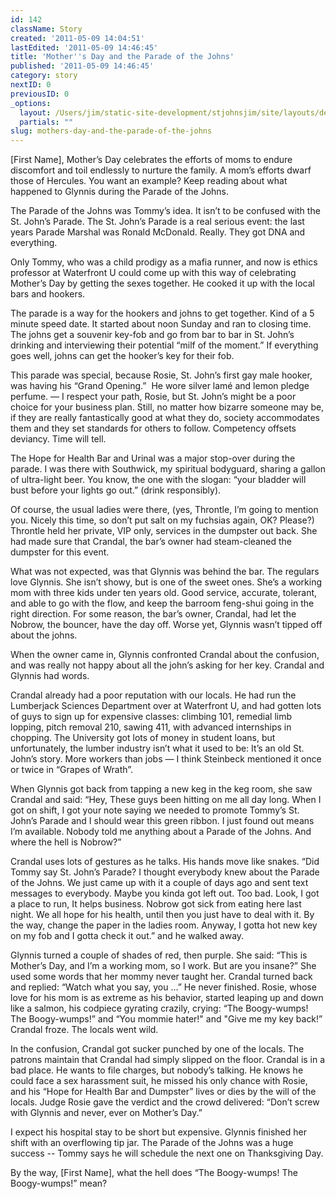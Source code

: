 ```yaml
---
id: 142
className: Story
created: '2011-05-09 14:04:51'
lastEdited: '2011-05-09 14:46:45'
title: 'Mother''s Day and the Parade of the Johns'
published: '2011-05-09 14:46:45'
category: story
nextID: 0
previousID: 0
_options:
  layout: /Users/jim/static-site-development/stjohnsjim/site/layouts/default.static.ttml
  partials: ""
slug: mothers-day-and-the-parade-of-the-johns
---
```

<p>[First Name], Mother&rsquo;s Day celebrates the efforts of moms to endure discomfort and toil endlessly to nurture the family.  A mom&rsquo;s efforts dwarf those of Hercules.  You want an example?  Keep reading about what happened to Glynnis during the Parade of the Johns.</p>
<p>The Parade of the Johns was Tommy&rsquo;s idea.  It isn&rsquo;t to be confused with the St. John&rsquo;s Parade.  The St. John&rsquo;s Parade is a real serious event: the last years Parade Marshal was Ronald McDonald.  Really.  They got DNA and everything.</p>
<p>Only Tommy, who was a child prodigy as a mafia runner, and now is ethics professor at Waterfront U could come up with this way of celebrating Mother&rsquo;s Day by getting the sexes together.  He cooked it up with the local bars and hookers.</p>
<p>The parade is a way for the hookers and johns to get together.  Kind of a 5 minute speed date.  It started about noon Sunday and ran to closing time.  The johns get a souvenir key-fob and go from bar to bar in St. John&rsquo;s drinking and interviewing their potential &ldquo;milf of the moment.&rdquo;  If everything goes well, johns can get the hooker&rsquo;s key for their fob.</p>
<p>This parade was special, because Rosie, St. John&rsquo;s first gay male hooker, was having his &ldquo;Grand Opening.&rdquo; &nbsp;He wore silver lam&eacute; and lemon pledge perfume.  &mdash; I respect your path, Rosie, but St. John&rsquo;s might be a poor choice for your business plan.  Still, no matter how bizarre someone may be, if they are really fantastically good at what they do, society accommodates them and they set standards for others to follow. Competency offsets deviancy. Time will tell.</p>
<p>The Hope for Health Bar and Urinal was a major stop-over during the parade.  I was there with Southwick, my spiritual bodyguard, sharing a gallon of ultra-light beer.   You know, the one with the slogan: &ldquo;your bladder will bust before your lights go out.&rdquo; (drink responsibly).</p>
<p>Of course, the usual ladies were there, (yes, Throntle, I&rsquo;m going to mention you.  Nicely this time, so don&rsquo;t put salt on my fuchsias again, OK? Please?)  Throntle held her private, VIP only, services in the dumpster out back.  She had made sure that Crandal, the bar&rsquo;s owner had steam-cleaned the dumpster for this event.</p>
<p>What was not expected, was that Glynnis was behind the bar.  The regulars love Glynnis.  She isn&rsquo;t showy, but is one of the sweet ones. She&rsquo;s a working mom with three kids under ten years old.  Good service, accurate, tolerant, and able to go with the flow, and keep the barroom feng-shui going in the right direction.  For some reason, the bar&rsquo;s owner, Crandal, had let the Nobrow, the bouncer, have the day off. Worse yet, Glynnis wasn&rsquo;t tipped off about the johns.</p>
<p>When the owner came in, Glynnis confronted Crandal about the confusion, and was really not happy about all the john&rsquo;s asking for her key.  Crandal and Glynnis had words.</p>
<p>Crandal already had a poor reputation with our locals.  He had run the Lumberjack Sciences Department over at Waterfront U, and had gotten lots of guys to sign up for expensive classes: climbing 101, remedial limb lopping, pitch removal 210, sawing 411, with advanced internships in chopping.  The University got lots of money in student loans, but unfortunately, the lumber industry isn&rsquo;t what it used to be:  It&rsquo;s an old St. John&rsquo;s story.  More workers than jobs &mdash; I think Steinbeck mentioned it once or twice in &ldquo;Grapes of Wrath&rdquo;.</p>
<p>When Glynnis got back from tapping a new keg in the keg room, she saw Crandal and said: &ldquo;Hey, These guys been hitting on me all day long.   When I got on shift, I got your note saying we needed to promote Tommy&rsquo;s St. John&rsquo;s Parade and I should wear this green ribbon.  I just found out means I&rsquo;m available.  Nobody told me anything about a Parade of the Johns.  And where the hell is Nobrow?&rdquo;</p>
<p>Crandal uses lots of gestures as he talks.  His hands move like snakes. &ldquo;Did Tommy say St. John&rsquo;s Parade?  I thought everybody knew about the Parade of the Johns.  We just came up with it a couple of days ago and sent text messages to everybody.  Maybe you kinda got left out.  Too bad.  Look, I got a place to run, It helps business. Nobrow got sick from eating here last night.  We all hope for his health, until then you just have to deal with it. By the way, change the paper in the ladies room.  Anyway, I gotta hot new key on my fob and I gotta check it out.&rdquo; and he walked away.</p>
<p>Glynnis turned a couple of shades of red, then purple.    She said: &ldquo;This is Mother&rsquo;s Day, and I&rsquo;m a working mom, so I work. But are you insane?&rdquo; She used some words that her mommy never taught her.  Crandal turned back and replied: &ldquo;Watch what you say, you &hellip;&rdquo;  He never finished.  Rosie, whose love for his mom is as extreme as his behavior, started leaping up and down like a salmon, his codpiece gyrating crazily, crying: &ldquo;The Boogy-wumps! The Boogy-wumps!&rdquo; and &ldquo;You mommie hater!&quot; and &quot;Give me my key back!&rdquo; Crandal froze. The locals went wild.</p>
<p>In the confusion, Crandal got sucker punched by one of the locals.   The patrons maintain that Crandal had simply slipped on the floor.  Crandal is in a bad place.  He wants to file charges, but nobody&rsquo;s talking.  He knows he could face a sex harassment suit, he missed his only chance with Rosie, and his &ldquo;Hope for Health Bar and Dumpster&rdquo; lives or dies by the will of the locals.  Judge Rosie gave the verdict and the crowd delivered: &ldquo;Don&rsquo;t screw with Glynnis and never, ever on Mother&rsquo;s Day.&rdquo;</p>
<p>I expect his hospital stay to be short but expensive. Glynnis finished her shift with an overflowing tip jar. The Parade of the Johns was a huge success --&nbsp;Tommy says he will schedule the next one on Thanksgiving Day.</p>
<p>By the way, [First Name], what the hell does &ldquo;The Boogy-wumps! The Boogy-wumps!&rdquo; mean?&nbsp;</p>